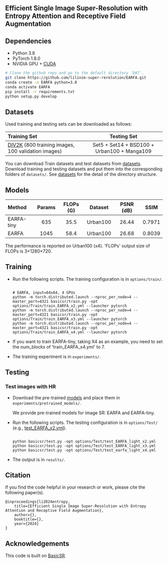 ## Efficient Single Image Super-Resolution with Entropy Attention and Receptive Field Augmentation

## Dependencies

- Python 3.8
- PyTorch 1.8.0
- NVIDIA GPU + [CUDA](https://developer.nvidia.com/cuda-downloads)

```bash
# Clone the github repo and go to the default directory 'DAT'.
git clone https://github.com/lilinze-super-rerolution/EARFA.git
conda create -n EARFA python=3.8
conda activate EARFA
pip install -r requirements.txt
python setup.py develop
```

## Datasets

Used training and testing sets can be downloaded as follows:

| Training Set                                                                                       |                 Testing Set                 |
|:---------------------------------------------------------------------------------------------------|:-------------------------------------------:|
| [DIV2K](https://data.vision.ee.ethz.ch/cvl/DIV2K/) (800 training images, 100 validation images)    | Set5 + Set14 + BSD100 + Urban100 + Manga109 |

You can download Train datasets and test datasets from [datasets](http:aliyunpan.com).
Download training and testing datasets and put them into the corresponding folders of `datasets/`. See [datasets](datasets/README.md) for the detail of the directory structure.

## Models

| Method     | Params | FLOPs (G) | Dataset  | PSNR (dB) |  SSIM  |
|:-----------|:------:|:---------:| :------: |:---------:|:------:| 
| EARFA-tiny |  635   |   35.5    | Urban100 |   26.44   | 0.7971 |
| EARFA      |  1045  |   58.4    | Urban100 |   26.68   | 0.8039 |

The performance is reported on Urban100 (x4). 'FLOPs' output size of FLOPs is 3×1280×720. 

## Training

- Run the following scripts. The training configuration is in `options/train/`.

  ```shell

  # EARFA, input=64x64, 4 GPUs
  python -m torch.distributed.launch --nproc_per_node=4 --master_port=4321 basicsr/train.py -opt options/Train/train_EARFA_x2.yml --launcher pytorch
  python -m torch.distributed.launch --nproc_per_node=4 --master_port=4321 basicsr/train.py -opt options/Train/train_EARFA_x3.yml --launcher pytorch
  python -m torch.distributed.launch --nproc_per_node=4 --master_port=4321 basicsr/train.py -opt options/Train/train_EARFA_x4.yml --launcher pytorch
  ```
- If you want to train EARFA-tiny, taking X4 as an example, you need to set the num_blocks of 'train_EARFA_x4.yml' to 7.
- The training experiment is in `experiments/`.

## Testing

### Test images with HR

- Download the pre-trained [models](google_dirve) and place them in `experiments/pretrained_models/`.

  We provide pre-trained models for image SR: EARFA and EARFA-tiny.

- Run the following scripts. The testing configuration is in `options/Test/` (e.g., [test_EARFA_x2.yml](options/Test/test_EARFA_x2.yml)).

  ```shell
  
  python basicsr/test.py -opt options/Test/test_EARFA_light_x2.yml
  python basicsr/test.py -opt options/Test/test_EARFA_light_x3.yml
  python basicsr/test.py -opt options/Test/test_earfa_light_x4.yml
  ```

- The output is in `results/`.

## Citation

If you find the code helpful in your research or work, please cite the following paper(s).

```
@inproceedings{li2024entropy,
    title={Efficient Single Image Super-Resolution with Entropy Attention and Receptive Field Augmentation},
    author={},
    booktitle={},
    year={2024}
}
```

## Acknowledgements

This code is built on  [BasicSR](https://github.com/XPixelGroup/BasicSR).
